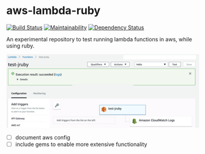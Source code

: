 # aws-lambda-ruby

[![Build Status](https://travis-ci.org/blijblijblij/aws-lambda-ruby.svg?branch=develop)](https://travis-ci.org/blijblijblij/aws-lambda-ruby) [![Maintainability](https://api.codeclimate.com/v1/badges/d900bc257d7e097a64bb/maintainability)](https://codeclimate.com/github/blijblijblij/aws-lambda-ruby/maintainability) [![Dependency Status](https://beta.gemnasium.com/badges/github.com/blijblijblij/aws-lambda-ruby.svg)](https://beta.gemnasium.com/projects/github.com/blijblijblij/aws-lambda-ruby)

An experimental repository to test running lambda functions in aws, while using ruby.

![Image of Yaktocat](profit!.png)

- [ ] document aws config
- [ ] include gems to enable more extensive functionality
